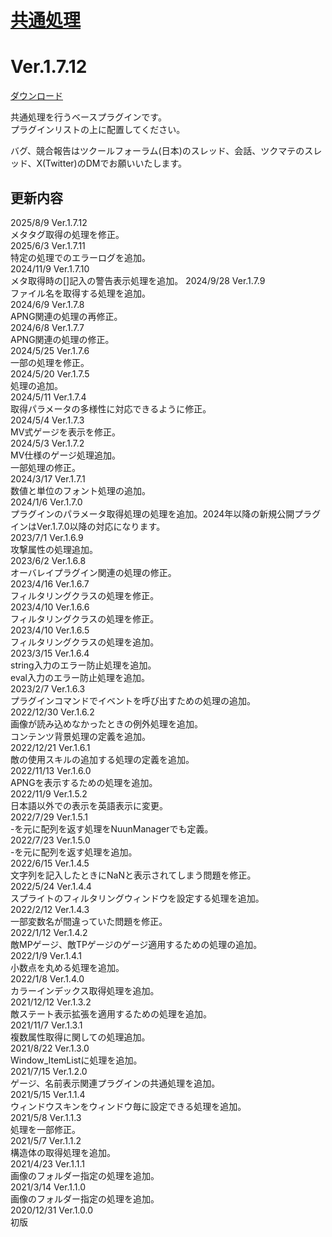 # [共通処理](https://raw.githubusercontent.com/nuun888/MZ/master/NUUN_Base.js)
# Ver.1.7.12
[ダウンロード](https://raw.githubusercontent.com/nuun888/MZ/master/NUUN_Base.js)  

共通処理を行うベースプラグインです。  
プラグインリストの上に配置してください。  

バグ、競合報告はツクールフォーラム(日本)のスレッド、会話、ツクマテのスレッド、X(Twitter)のDMでお願いいたします。　　

## 更新内容
2025/8/9 Ver.1.7.12  
メタタグ取得の処理を修正。  
2025/6/3 Ver.1.7.11  
特定の処理でのエラーログを追加。  
2024/11/9 Ver.1.7.10  
メタ取得時の[]記入の警告表示処理を追加。
2024/9/28 Ver.1.7.9  
ファイル名を取得する処理を追加。  
2024/6/9 Ver.1.7.8  
APNG関連の処理の再修正。  
2024/6/8 Ver.1.7.7  
APNG関連の処理の修正。  
2024/5/25 Ver.1.7.6  
一部の処理を修正。  
2024/5/20 Ver.1.7.5  
処理の追加。  
2024/5/11 Ver.1.7.4  
取得パラメータの多様性に対応できるように修正。  
2024/5/4 Ver.1.7.3  
MV式ゲージを表示を修正。  
2024/5/3 Ver.1.7.2  
MV仕様のゲージ処理追加。  
一部処理の修正。  
2024/3/17 Ver.1.7.1  
数値と単位のフォント処理の追加。  
2024/1/6 Ver.1.7.0  
プラグインのパラメータ取得処理の処理を追加。2024年以降の新規公開プラグインはVer.1.7.0以降の対応になります。  
2023/7/1 Ver.1.6.9  
攻撃属性の処理追加。  
2023/6/2 Ver.1.6.8  
オーバレイプラグイン関連の処理の修正。  
2023/4/16 Ver.1.6.7  
フィルタリングクラスの処理を修正。  
2023/4/10 Ver.1.6.6  
フィルタリングクラスの処理を修正。  
2023/4/10 Ver.1.6.5  
フィルタリングクラスの処理を追加。  
2023/3/15 Ver.1.6.4  
string入力のエラー防止処理を追加。  
eval入力のエラー防止処理を追加。  
2023/2/7 Ver.1.6.3  
プラグインコマンドでイベントを呼び出すための処理の追加。  
2022/12/30 Ver.1.6.2  
画像が読み込めなかったときの例外処理を追加。  
コンテンツ背景処理の定義を追加。  
2022/12/21 Ver.1.6.1  
敵の使用スキルの追加する処理の定義を追加。  
2022/11/13 Ver.1.6.0  
APNGを表示するための処理を追加。  
2022/11/9 Ver.1.5.2  
日本語以外での表示を英語表示に変更。  
2022/7/29 Ver.1.5.1  
-を元に配列を返す処理をNuunManagerでも定義。  
2022/7/23 Ver.1.5.0  
-を元に配列を返す処理を追加。  
2022/6/15 Ver.1.4.5  
文字列を記入したときにNaNと表示されてしまう問題を修正。  
2022/5/24 Ver.1.4.4  
スプライトのフィルタリングウィンドウを設定する処理を追加。  
2022/2/12 Ver.1.4.3  
一部変数名が間違っていた問題を修正。  
2022/1/12 Ver.1.4.2  
敵MPゲージ、敵TPゲージのゲージ適用するための処理の追加。  
2022/1/9 Ver.1.4.1  
小数点を丸める処理を追加。  
2022/1/8 Ver.1.4.0  
カラーインデックス取得処理を追加。  
2021/12/12 Ver.1.3.2  
敵ステート表示拡張を適用するための処理を追加。  
2021/11/7 Ver.1.3.1  
複数属性取得に関しての処理追加。  
2021/8/22 Ver.1.3.0  
Window_ItemListに処理を追加。  
2021/7/15 Ver.1.2.0  
ゲージ、名前表示関連プラグインの共通処理を追加。  
2021/5/15 Ver.1.1.4  
ウィンドウスキンをウィンドウ毎に設定できる処理を追加。  
2021/5/8 Ver.1.1.3  
処理を一部修正。  
2021/5/7 Ver.1.1.2  
構造体の取得処理を追加。  
2021/4/23 Ver.1.1.1  
画像のフォルダー指定の処理を追加。  
2021/3/14 Ver.1.1.0  
画像のフォルダー指定の処理を追加。  
2020/12/31 Ver.1.0.0  
初版  
